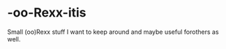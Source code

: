 -oo-Rexx-itis
=============

Small (oo)Rexx stuff I want to keep around and maybe useful forothers as well.
